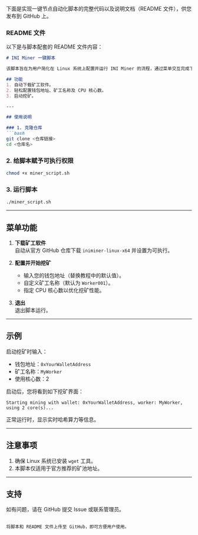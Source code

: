 下面是实现一键节点自动化脚本的完整代码以及说明文档（README 文件），供您发布到 GitHub 上。

### README 文件

以下是与脚本配套的 README 文件内容：

```markdown
# INI Miner 一键脚本

该脚本旨在为用户简化在 Linux 系统上配置并运行 INI Miner 的流程，通过菜单交互完成下载、配置和挖矿操作。

## 功能
1. 自动下载矿工软件。
2. 轻松配置钱包地址、矿工名称及 CPU 核心数。
3. 启动挖矿。

---

## 使用说明

### 1. 克隆仓库
```bash
git clone <仓库链接>
cd <仓库名>
```

### 2. 给脚本赋予可执行权限
```bash
chmod +x miner_script.sh
```

### 3. 运行脚本
```bash
./miner_script.sh
```

---

## 菜单功能

1. **下载矿工软件**  
   自动从官方 GitHub 仓库下载 `iniminer-linux-x64` 并设置为可执行。

2. **配置并开始挖矿**  
   - 输入您的钱包地址（替换教程中的默认值）。  
   - 自定义矿工名称（默认为 `Worker001`）。  
   - 指定 CPU 核心数以优化挖矿性能。  

3. **退出**  
   退出脚本运行。

---

## 示例

启动挖矿时输入：
- 钱包地址：`0xYourWalletAddress`
- 矿工名称：`MyWorker`
- 使用核心数：2

启动后，您将看到如下挖矿界面：
```
Starting mining with wallet: 0xYourWalletAddress, worker: MyWorker, using 2 core(s)...
```

正常运行时，显示实时哈希算力等信息。

---

## 注意事项
1. 确保 Linux 系统已安装 `wget` 工具。
2. 本脚本仅适用于官方推荐的矿池地址。

---

## 支持
如有问题，请在 GitHub 提交 Issue 或联系管理员。
```

将脚本和 README 文件上传至 GitHub，即可方便用户使用。
